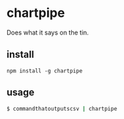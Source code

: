 # chartpipe

Does what it says on the tin.

## install

    npm install -g chartpipe

## usage

```sh
$ commandthatoutputscsv | chartpipe
```
